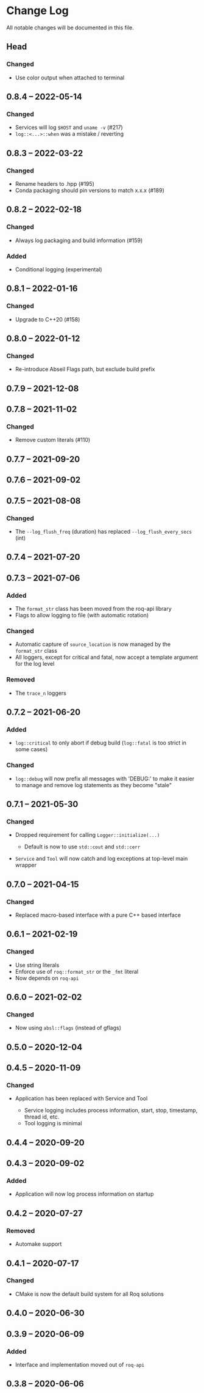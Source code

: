 # Change Log

All notable changes will be documented in this file.

## Head

### Changed                                                                                                                

* Use color output when attached to terminal

## 0.8.4 &ndash; 2022-05-14

### Changed                                                                                                                

* Services will log `$HOST` and `uname -v` (#217)
* `log::<...>::when` was a mistake / reverting

## 0.8.3 &ndash; 2022-03-22

### Changed                                                                                                                

* Rename headers to .hpp (#195)
* Conda packaging should pin versions to match x.x.x (#189)

## 0.8.2 &ndash; 2022-02-18

### Changed                                                                                                                

* Always log packaging and build information (#159)

### Added

* Conditional logging (experimental)
                                                                                                                           
## 0.8.1 &ndash; 2022-01-16

### Changed                                                                                                                
                                                                                                                           
* Upgrade to C++20 (#158)

## 0.8.0 &ndash; 2022-01-12

### Changed

* Re-introduce Abseil Flags path, but exclude build prefix

## 0.7.9 &ndash; 2021-12-08

## 0.7.8 &ndash; 2021-11-02

### Changed

* Remove custom literals (#110)

## 0.7.7 &ndash; 2021-09-20

## 0.7.6 &ndash; 2021-09-02

## 0.7.5 &ndash; 2021-08-08

### Changed

* The `--log_flush_freq` (duration) has replaced `--log_flush_every_secs` (int)

## 0.7.4 &ndash; 2021-07-20

## 0.7.3 &ndash; 2021-07-06

### Added

* The `format_str` class has been moved from the roq-api library
* Flags to allow logging to file (with automatic rotation)

### Changed

* Automatic capture of `source_location` is now managed by the `format_str` class
* All loggers, except for critical and fatal, now accept a template argument for the log level

### Removed

* The `trace_n` loggers

## 0.7.2 &ndash; 2021-06-20

### Added

* `log::critical` to only abort if debug build (`log::fatal` is too strict in some cases)

### Changed

* `log::debug` will now prefix all messages with 'DEBUG:' to make it easier to manage and
  remove log statements as they become "stale"

## 0.7.1 &ndash; 2021-05-30

### Changed

* Dropped requirement for calling `Logger::initialize(...)`

  * Default is now to use `std::cout` and `std::cerr`

* `Service` and `Tool` will now catch and log exceptions at top-level main wrapper

## 0.7.0 &ndash; 2021-04-15

### Changed

* Replaced macro-based interface with a pure C++ based interface

## 0.6.1 &ndash; 2021-02-19

### Changed

* Use string literals
* Enforce use of `roq::format_str` or the `_fmt` literal
* Now depends on `roq-api`

## 0.6.0 &ndash; 2021-02-02

### Changed

* Now using `absl::flags` (instead of gflags)

## 0.5.0 &ndash; 2020-12-04

## 0.4.5 &ndash; 2020-11-09

### Changed

* Application has been replaced with Service and Tool

  * Service logging includes process information, start, stop, timestamp,
    thread id, etc.
  * Tool logging is minimal

## 0.4.4 &ndash; 2020-09-20

## 0.4.3 &ndash; 2020-09-02

### Added

* Application will now log process information on startup

## 0.4.2 &ndash; 2020-07-27

### Removed

* Automake support

## 0.4.1 &ndash; 2020-07-17

### Changed

* CMake is now the default build system for all Roq solutions

## 0.4.0 &ndash; 2020-06-30

## 0.3.9 &ndash; 2020-06-09

### Added

* Interface and implementation moved out of `roq-api`

## 0.3.8 &ndash; 2020-06-06
